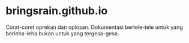 # bringsrain.github.io
Corat-coret oprekan dan oplosan. Dokumentasi bertele-tele untuk yang berleha-leha bukan untuk yang tergesa-gesa.
